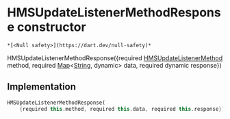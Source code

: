 


# HMSUpdateListenerMethodResponse constructor




    *[<Null safety>](https://dart.dev/null-safety)*



HMSUpdateListenerMethodResponse({required [HMSUpdateListenerMethod](../../hmssdk_flutter/HMSUpdateListenerMethod-class.md) method, required [Map](https://api.flutter.dev/flutter/dart-core/Map-class.html)&lt;[String](https://api.flutter.dev/flutter/dart-core/String-class.html), dynamic> data, required dynamic response})





## Implementation

```dart
HMSUpdateListenerMethodResponse(
    {required this.method, required this.data, required this.response});
```







